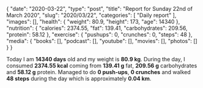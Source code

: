 {
    "date": "2020-03-22",
    "type": "post",
    "title": "Report for Sunday 22nd of March 2020",
    "slug": "2020\/03\/22",
    "categories": [
        "Daily report"
    ],
    "images": [],
    "health": {
        "weight": 80.9,
        "height": 173,
        "age": 14340
    },
    "nutrition": {
        "calories": 2374.55,
        "fat": 139.41,
        "carbohydrates": 209.56,
        "protein": 58.12
    },
    "exercise": {
        "pushups": 0,
        "crunches": 0,
        "steps": 48
    },
    "media": {
        "books": [],
        "podcast": [],
        "youtube": [],
        "movies": [],
        "photos": []
    }
}

Today I am <strong>14340 days</strong> old and my weight is <strong>80.9 kg</strong>. During the day, I consumed <strong>2374.55 kcal</strong> coming from <strong>139.41 g</strong> fat, <strong>209.56 g</strong> carbohydrates and <strong>58.12 g</strong> protein. Managed to do <strong>0 push-ups</strong>, <strong>0 crunches</strong> and walked <strong>48 steps</strong> during the day which is approximately <strong>0.04 km</strong>.